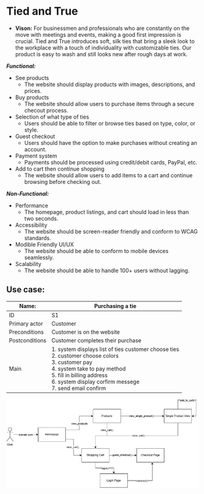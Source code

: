 <!-- Fashion website,
5 functional
5 non functional
1 vision -->

# Tied and True

- **Vison:** For businessmen and professionals who are constantly on the move with meetings and events, making a good first impression is crucial. Tied and True introduces soft, silk ties that bring a sleek look to the workplace with a touch of individuality with customizable ties. Our product is easy to wash and still looks new after rough days at work.

***Functional:***

- See products
    - The website should display products with images, descriptions, and prices.
- Buy products
    - The website should allow users to purchase items through a secure checout process.
- Selection of what type of ties
    - Users should be able to filter or browse ties based on type, color, or style.
- Guest checkout
    - Users should have the option to make purchases without creating an account.
- Payment system
    - Payments should be processed using credit/debit cards, PayPal, etc.
- Add to cart then continue shopping
    - The website should allow users to add items to a cart and continue browsing before checking out.

***Non-Functional:***

- Performance
    - The homepage, product listings, and cart should load in less than two seconds.
- Accessibility
    - The website should be screen-reader friendly and conform to WCAG standards.
- Modible Friendly UI/UX
    - The website should be able to conform to mobile devices seamlessly.
- Scalability
    - The website should be able to handle 100+ users without lagging.

## Use case:

| Name: | Purchasing a tie |
| ----------- | ----------- |
| ID | S1 |
| Primary actor | Customer |
| Preconditions | Customer is on the website |
| Postconditions | Customer completes their purchase |
|Main| 1. system displays list of ties customer choose ties <br> 2. customer choose colors <br> 3. customer pay <br> 4. system take to pay method <br> 5. fill in billing address <br> 6. system display corfirm messege <br> 7. send email confirm <br>


![tiediagram](tied.drawio.png)
